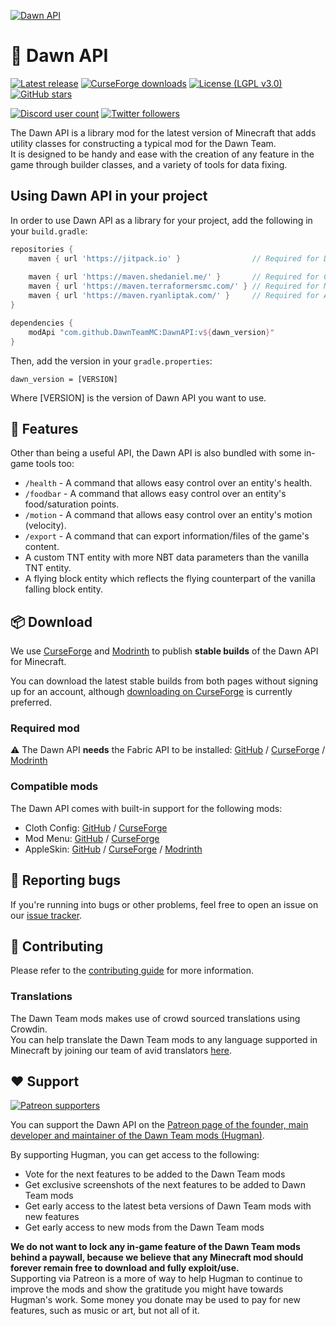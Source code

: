 [![Dawn API](https://dawnteammc.github.io/dawn_api/images/header.png)](https://dawnteammc.github.io/)

# 🌙 Dawn API
[![Latest release](https://img.shields.io/github/release/DawnTeamMC/DawnAPI.svg)](https://github.com/DawnTeamMC/DawnAPI/releases/latest)
[![CurseForge downloads](http://cf.way2muchnoise.eu/full_399309_downloads.svg)](https://www.curseforge.com/minecraft/mc-mods/dawn)
[![License (LGPL v3.0)](https://img.shields.io/badge/code%20license-LGPL%20v3.0-green.svg?style=flat-square)](https://www.gnu.org/licenses/lgpl-3.0.en.html)
[![GitHub stars](https://img.shields.io/github/stars/DawnTeamMC/DawnAPI.svg?style=flat-square)]()

[![Discord user count](https://img.shields.io/discord/504608980799062036.svg?logoColor=FFFFFF&logo=discord&color=7289DA&style=flat-square)](https://discord.gg/8ksTVJu)
[![Twitter followers](https://img.shields.io/twitter/follow/DawnTeamMC.svg?logo=twitter&label=twitter&style=flat-square)](https://twitter.com/DawnTeamMC)

The Dawn API is a library mod for the latest version of Minecraft that adds utility classes for constructing a typical mod for the Dawn Team.  
It is designed to be handy and ease with the creation of any feature in the game through builder classes, and a variety of tools for data fixing.

## Using Dawn API in your project

In order to use Dawn API as a library for your project, add the following in your ``build.gradle``:
```gradle
repositories {
    maven { url 'https://jitpack.io' }                // Required for Dawn API
    
    maven { url 'https://maven.shedaniel.me/' }       // Required for Cloth Config
    maven { url 'https://maven.terraformersmc.com/' } // Required for Mod Menu
    maven { url 'https://maven.ryanliptak.com/' }     // Required for AppleSkin
}

dependencies {
    modApi "com.github.DawnTeamMC:DawnAPI:v${dawn_version}"
}
```

Then, add the version in your ``gradle.properties``:
```properties
dawn_version = [VERSION]
```
Where [VERSION] is the version of Dawn API you want to use.

## 👾 Features
Other than being a useful API, the Dawn API is also bundled with some in-game tools too:

- `/health` - A command that allows easy control over an entity's health.
- `/foodbar` - A command that allows easy control over an entity's food/saturation points.
- `/motion` - A command that allows easy control over an entity's motion (velocity).
- `/export` - A command that can export information/files of the game's content.
- A custom TNT entity with more NBT data parameters than the vanilla TNT entity.
- A flying block entity which reflects the flying counterpart of the vanilla falling block entity.

## 📦 Download
We use [CurseForge](https://www.curseforge.com/minecraft/mc-mods/dawn) and [Modrinth](https://modrinth.com/mod/dawn) to publish **stable builds** of the Dawn API for Minecraft.

You can download the latest stable builds from both pages without signing up for an account, although [downloading on CurseForge](https://www.curseforge.com/minecraft/mc-mods/dawn) is currently preferred.

### Required mod
⚠ The Dawn API **needs** the Fabric API to be installed: [GitHub](https://github.com/FabricMC/fabric) / [CurseForge](https://www.curseforge.com/minecraft/mc-mods/fabric-api) / [Modrinth](https://modrinth.com/mod/fabric-api)

### Compatible mods
The Dawn API comes with built-in support for the following mods:

- Cloth Config: [GitHub](https://github.com/shedaniel/cloth-config) / [CurseForge](https://www.curseforge.com/minecraft/mc-mods/cloth-config)
- Mod Menu: [GitHub](https://github.com/TerraformersMC/ModMenu) / [CurseForge](https://www.curseforge.com/minecraft/mc-mods/modmenu)
- AppleSkin: [GitHub](https://github.com/squeek502/AppleSkin) / [CurseForge](https://www.curseforge.com/minecraft/mc-mods/appleskin) / [Modrinth](https://modrinth.com/mod/appleskin)

## 🐛 Reporting bugs
If you're running into bugs or other problems, feel free to open an issue on our [issue tracker](https://github.com/DawnTeamMC/DawnAPI/issues).

## 🔧 Contributing
Please refer to the [contributing guide](https://github.com/DawnTeamMC/DawnAPI/blob/master/CONTRIBUTING.md) for more information.

### Translations
The Dawn Team mods makes use of crowd sourced translations using Crowdin.  
You can help translate the Dawn Team mods to any language supported in Minecraft by joining our team of avid translators [here](https://crowdin.com/project/dawnteam).

## ❤️ Support
[![Patreon supporters](https://img.shields.io/endpoint.svg?url=https%3A%2F%2Fshieldsio-patreon.vercel.app%2Fapi%3Fusername%3DHugman%26type%3Dpatrons&style=flat-square)](https://patreon.com/Hugman)

You can support the Dawn API on the [Patreon page of the founder, main developer and maintainer of the Dawn Team mods (Hugman)](https://patreon.com/Hugman).

By supporting Hugman, you can get access to the following:

- Vote for the next features to be added to the Dawn Team mods
- Get exclusive screenshots of the next features to be added to Dawn Team mods
- Get early access to the latest beta versions of Dawn Team mods with new features
- Get early access to new mods from the Dawn Team mods

**We do not want to lock any in-game feature of the Dawn Team mods behind a paywall, because we believe that any Minecraft mod should forever remain free to download and fully exploit/use.**  
Supporting via Patreon is a more of way to help Hugman to continue to improve the mods and show the gratitude you might have towards Hugman's work.
Some money you donate may be used to pay for new features, such as music or art, but not all of it.
